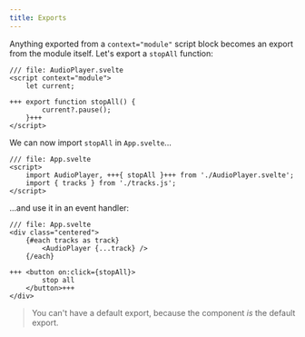 ```yaml
---
title: Exports
---
```


Anything exported from a `context="module"` script block becomes an export from the module itself. Let's export a `stopAll` function:

```svelte
/// file: AudioPlayer.svelte
<script context="module">
	let current;

+++	export function stopAll() {
		current?.pause();
	}+++
</script>
```

We can now import `stopAll` in `App.svelte`...

```svelte
/// file: App.svelte
<script>
	import AudioPlayer, +++{ stopAll }+++ from './AudioPlayer.svelte';
	import { tracks } from './tracks.js';
</script>
```

...and use it in an event handler:

```svelte
/// file: App.svelte
<div class="centered">
	{#each tracks as track}
		<AudioPlayer {...track} />
	{/each}

+++	<button on:click={stopAll}>
		stop all
	</button>+++
</div>
```

> You can't have a default export, because the component _is_ the default export.

